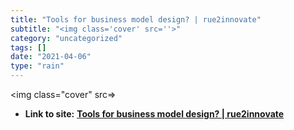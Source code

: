 ```yaml
---
title: "Tools for business model design? | rue2innovate"
subtitle: "<img class='cover' src=''>"
category: "uncategorized"
tags: []
date: "2021-04-06"
type: "rain"
---
```

<img class="cover" src=>


* **Link to site:** **[Tools for business model design? | rue2innovate](http://rue2innovate.com/2011/07/11/tools-for-business-model-design)**